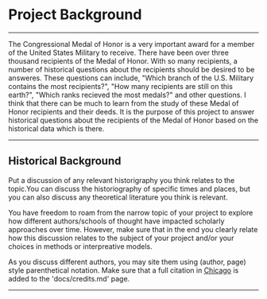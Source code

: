 # Project Background

---

The Congressional Medal of Honor is a very important award for a member of the United States Military to receive. There have been over three thousand recipients of the Medal of Honor. With so many recipients, a number of historical questions about the recipients should be desired to be answeres. These questions can include, "Which branch of the U.S. Military contains the most recipients?", "How many recipients are still on this earth?", "Which ranks recieved the most medals?" and other questions. I think that there can be much to learn from the study of these Medal of Honor recipients and their deeds. It is the purpose of this project to answer historical questions about the recipients of the Medal of Honor based on the historical data which is there.

---

## Historical Background

Put a discussion of any relevant historigraphy you think relates to the topic.You can discuss the historiography of specific times and places, but you can also discuss any theoretical literature you think is relevant.

You have freedom to roam from the narrow topic of your project to explore how different authors/schools of thought have impacted scholarly approaches over time. However, make sure that in the end you clearly relate how this discussion relates to the subject of your project and/or your choices in methods or interpreative models.

As you discuss different authors, you may site them using (author, page) style parenthetical notation. Make sure that a full citation in [Chicago](http://chicagomanualofstyle.org) is added to the 'docs/credits.md' page.

---

